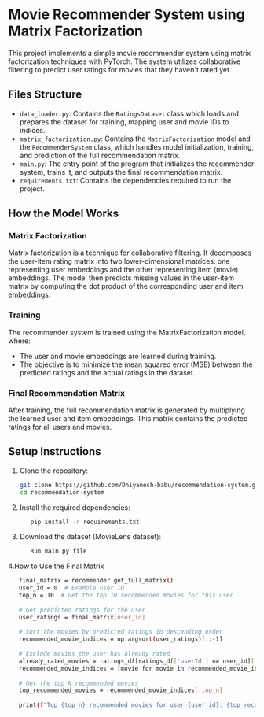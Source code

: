 # Movie Recommender System using Matrix Factorization

This project implements a simple movie recommender system using matrix factorization techniques with PyTorch. The system utilizes collaborative filtering to predict user ratings for movies that they haven't rated yet.

## Files Structure

- `data_loader.py`: Contains the `RatingsDataset` class which loads and prepares the dataset for training, mapping user and movie IDs to indices.
- `matrix_factorization.py`: Contains the `MatrixFactorization` model and the `RecommenderSystem` class, which handles model initialization, training, and prediction of the full recommendation matrix.
- `main.py`: The entry point of the program that initializes the recommender system, trains it, and outputs the final recommendation matrix.
- `requirements.txt`: Contains the dependencies required to run the project.

## How the Model Works

### Matrix Factorization

Matrix factorization is a technique for collaborative filtering. It decomposes the user-item rating matrix into two lower-dimensional matrices: one representing user embeddings and the other representing item (movie) embeddings. The model then predicts missing values in the user-item matrix by computing the dot product of the corresponding user and item embeddings.

### Training

The recommender system is trained using the MatrixFactorization model, where:

- The user and movie embeddings are learned during training.
- The objective is to minimize the mean squared error (MSE) between the predicted ratings and the actual ratings in the dataset.

### Final Recommendation Matrix

After training, the full recommendation matrix is generated by multiplying the learned user and item embeddings. This matrix contains the predicted ratings for all users and movies.


## Setup Instructions

1. Clone the repository:
   ```bash
   git clone https://github.com/Dhiyanesh-babu/recommendation-system.git
   cd recommendation-system
   ```
2. Install the required dependencies:
   ```bash
      pip install -r requirements.txt
      ```
3. Download the dataset (MovieLens dataset):
   ```bash
      Run main.py file
   ```
4.How to Use the Final Matrix
   ```bash
      final_matrix = recommender.get_full_matrix()
      user_id = 0  # Example user ID
      top_n = 10  # Get the top 10 recommended movies for this user
      
      # Get predicted ratings for the user
      user_ratings = final_matrix[user_id]
      
      # Sort the movies by predicted ratings in descending order
      recommended_movie_indices = np.argsort(user_ratings)[::-1]
      
      # Exclude movies the user has already rated
      already_rated_movies = ratings_df[ratings_df['userId'] == user_id]['movieId'].values
      recommended_movie_indices = [movie for movie in recommended_movie_indices if movie not in already_rated_movies]
      
      # Get the top N recommended movies
      top_recommended_movies = recommended_movie_indices[:top_n]
      
      print(f"Top {top_n} recommended movies for user {user_id}: {top_recommended_movies}")
   ```


